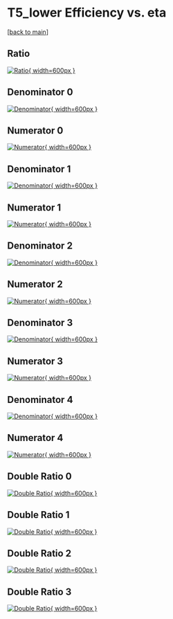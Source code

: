 # T5_lower Efficiency vs. eta

[[back to main](./)]



## Ratio

[![Ratio](../mtv/var/T5_lower_base_211_1_eff_eta.png){ width=600px }](../mtv/var/T5_lower_base_211_1_eff_eta.pdf)

## Denominator 0

[![Denominator](../mtv/den/T5_lower_base_211_1_eff_eta_den0.png){ width=600px }](../mtv/den/T5_lower_base_211_1_eff_eta_den0.pdf)

## Numerator 0

[![Numerator](../mtv/num/T5_lower_base_211_1_eff_eta_num0.png){ width=600px }](../mtv/num/T5_lower_base_211_1_eff_eta_num0.pdf)

## Denominator 1

[![Denominator](../mtv/den/T5_lower_base_211_1_eff_eta_den1.png){ width=600px }](../mtv/den/T5_lower_base_211_1_eff_eta_den1.pdf)

## Numerator 1

[![Numerator](../mtv/num/T5_lower_base_211_1_eff_eta_num1.png){ width=600px }](../mtv/num/T5_lower_base_211_1_eff_eta_num1.pdf)

## Denominator 2

[![Denominator](../mtv/den/T5_lower_base_211_1_eff_eta_den2.png){ width=600px }](../mtv/den/T5_lower_base_211_1_eff_eta_den2.pdf)

## Numerator 2

[![Numerator](../mtv/num/T5_lower_base_211_1_eff_eta_num2.png){ width=600px }](../mtv/num/T5_lower_base_211_1_eff_eta_num2.pdf)

## Denominator 3

[![Denominator](../mtv/den/T5_lower_base_211_1_eff_eta_den3.png){ width=600px }](../mtv/den/T5_lower_base_211_1_eff_eta_den3.pdf)

## Numerator 3

[![Numerator](../mtv/num/T5_lower_base_211_1_eff_eta_num3.png){ width=600px }](../mtv/num/T5_lower_base_211_1_eff_eta_num3.pdf)

## Denominator 4

[![Denominator](../mtv/den/T5_lower_base_211_1_eff_eta_den4.png){ width=600px }](../mtv/den/T5_lower_base_211_1_eff_eta_den4.pdf)

## Numerator 4

[![Numerator](../mtv/num/T5_lower_base_211_1_eff_eta_num4.png){ width=600px }](../mtv/num/T5_lower_base_211_1_eff_eta_num4.pdf)

## Double Ratio 0

[![Double Ratio](../mtv/ratio/T5_lower_base_211_1_eff_eta_ratio0.png){ width=600px }](../mtv/ratio/T5_lower_base_211_1_eff_eta_ratio0.pdf)

## Double Ratio 1

[![Double Ratio](../mtv/ratio/T5_lower_base_211_1_eff_eta_ratio1.png){ width=600px }](../mtv/ratio/T5_lower_base_211_1_eff_eta_ratio1.pdf)

## Double Ratio 2

[![Double Ratio](../mtv/ratio/T5_lower_base_211_1_eff_eta_ratio2.png){ width=600px }](../mtv/ratio/T5_lower_base_211_1_eff_eta_ratio2.pdf)

## Double Ratio 3

[![Double Ratio](../mtv/ratio/T5_lower_base_211_1_eff_eta_ratio3.png){ width=600px }](../mtv/ratio/T5_lower_base_211_1_eff_eta_ratio3.pdf)

